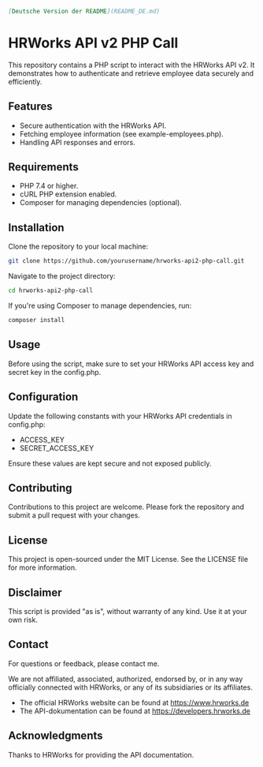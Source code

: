 ```markdown
[Deutsche Version der README](README_DE.md)
```
# HRWorks API v2 PHP Call

This repository contains a PHP script to interact with the HRWorks API v2. It demonstrates how to authenticate and retrieve employee data securely and efficiently.

## Features

- Secure authentication with the HRWorks API.
- Fetching employee information (see example-employees.php).
- Handling API responses and errors.

## Requirements

- PHP 7.4 or higher.
- cURL PHP extension enabled.
- Composer for managing dependencies (optional).

## Installation

Clone the repository to your local machine:

```bash
git clone https://github.com/yourusername/hrworks-api2-php-call.git
```

Navigate to the project directory:

```bash
cd hrworks-api2-php-call
```

If you're using Composer to manage dependencies, run:

```bash
composer install
```

## Usage
Before using the script, make sure to set your HRWorks API access key and secret key in the config.php.

## Configuration
Update the following constants with your HRWorks API credentials in config.php:

- ACCESS_KEY
- SECRET_ACCESS_KEY

Ensure these values are kept secure and not exposed publicly.

## Contributing
Contributions to this project are welcome. Please fork the repository and submit a pull request with your changes.

## License
This project is open-sourced under the MIT License. See the LICENSE file for more information.

## Disclaimer
This script is provided "as is", without warranty of any kind. Use it at your own risk.

## Contact
For questions or feedback, please contact me.

We are not affiliated, associated, authorized, endorsed by, or in any way officially connected with HRWorks, or any of its subsidiaries or its affiliates.
- The official HRWorks website can be found at https://www.hrworks.de
- The API-dokumentation can be found at https://developers.hrworks.de

## Acknowledgments
Thanks to HRWorks for providing the API documentation.
